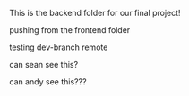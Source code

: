 This is the backend folder for our final project!

pushing from the frontend folder

testing dev-branch remote

can sean see this?

can andy see this???
